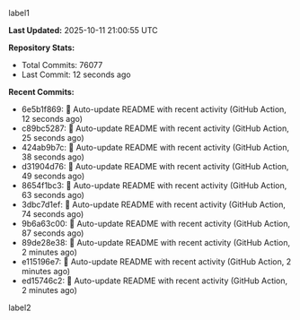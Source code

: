 
label1 
<!-- ACTIVITY_START -->
**Last Updated:** 2025-10-11 21:00:55 UTC

**Repository Stats:**
- Total Commits: 76077
- Last Commit: 12 seconds ago

**Recent Commits:**
- 6e5b1f869: 🤖 Auto-update README with recent activity (GitHub Action, 12 seconds ago)
- c89bc5287: 🤖 Auto-update README with recent activity (GitHub Action, 25 seconds ago)
- 424ab9b7c: 🤖 Auto-update README with recent activity (GitHub Action, 38 seconds ago)
- d31904d76: 🤖 Auto-update README with recent activity (GitHub Action, 49 seconds ago)
- 8654f1bc3: 🤖 Auto-update README with recent activity (GitHub Action, 63 seconds ago)
- 3dbc7d1ef: 🤖 Auto-update README with recent activity (GitHub Action, 74 seconds ago)
- 9b6a63c00: 🤖 Auto-update README with recent activity (GitHub Action, 87 seconds ago)
- 89de28e38: 🤖 Auto-update README with recent activity (GitHub Action, 2 minutes ago)
- e115196e7: 🤖 Auto-update README with recent activity (GitHub Action, 2 minutes ago)
- ed15746c2: 🤖 Auto-update README with recent activity (GitHub Action, 2 minutes ago)
<!-- ACTIVITY_END -->

label2
